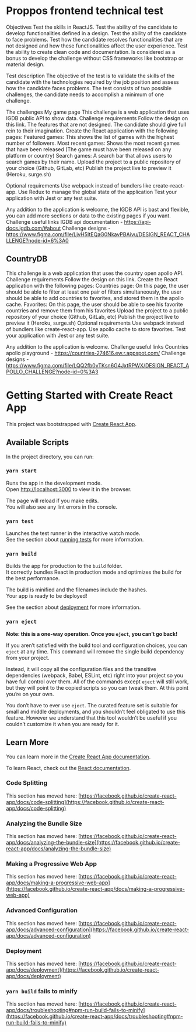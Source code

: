 # Proppos frontend technical test

Objectives
Test the skills in ReactJS.
Test the ability of the candidate to develop functionalities defined in a design.
Test the ability of the candidate to face problems.
Test how the candidate resolves functionalities that are not designed and how these functionalities affect the user experience.
Test the ability to create clean code and documentation.
Is considered as a bonus to develop the challenge without CSS frameworks like bootstrap or material design.

Test description
The objective of the test is to validate the skills of the candidate with the technologies required by the job position and assess how the candidate faces problems. The test consists of two possible challenges, the candidate needs to accomplish a minimum of one challenge.

The challenges
My game page
This challenge is a web application that uses IGDB public API to show data.
Challenge requirements
Follow the design on this link.
The features that are not designed. The candidate should give full rein to their imagination.
Create the React application with the following pages:
Featured games: This shows the list of games with the highest number of followers.
Most recent games: Shows the most recent games that have been released (The game must have been released on any platform or country)
Search games: A search bar that allows users to search games by their name.
Upload the project to a public repository of your choice (Github, GitLab, etc)
Publish the project live to preview it (Heroku, surge.sh)

Optional requirements
Use webpack instead of bundlers like create-react-app.
Use Redux to manage the global state of the application
Test your application with Jest or any test suite.

Any addition to the application is welcome, the IGDB API is bast and flexible, you can add more sections or data to the existing pages if you want.
Challenge useful links
IGDB api documentation - https://api-docs.igdb.com/#about
Challenge designs - https://www.figma.com/file/LjvH5ItEQaG0NkavPBAivu/DESIGN_REACT_CHALLENGE?node-id=6%3A0


## CountryDB
This challenge is a web application that uses the country open apollo API.
Challenge requirements
Follow the design on this link.
Create the React application with the following pages:
Countries page: On this page, the user should be able to filter at least one pair of filters simultaneously, the user should be able to add countries to favorites, and stored them in the apollo cache.
Favorites: On this page, the user should be able to see his favorite countries and remove them from his favorites
Upload the project to a public repository of your choice (Github, GitLab, etc)
Publish the project live to preview it (Heroku, surge.sh)
Optional requirements
Use webpack instead of bundlers like create-react-app.
Use apollo cache to store favorites.
Test your application with Jest or any test suite.

Any addition to the application is welcome.
Challenge useful links
Countries apollo playground - https://countries-274616.ew.r.appspot.com/
Challenge designs - https://www.figma.com/file/LQQ2fb0vTKsn6G4JxtRPWX/DESIGN_REACT_APOLLO_CHALLENGE?node-id=0%3A3






# Getting Started with Create React App

This project was bootstrapped with [Create React App](https://github.com/facebook/create-react-app).

## Available Scripts

In the project directory, you can run:

### `yarn start`

Runs the app in the development mode.\
Open [http://localhost:3000](http://localhost:3000) to view it in the browser.

The page will reload if you make edits.\
You will also see any lint errors in the console.

### `yarn test`

Launches the test runner in the interactive watch mode.\
See the section about [running tests](https://facebook.github.io/create-react-app/docs/running-tests) for more information.

### `yarn build`

Builds the app for production to the `build` folder.\
It correctly bundles React in production mode and optimizes the build for the best performance.

The build is minified and the filenames include the hashes.\
Your app is ready to be deployed!

See the section about [deployment](https://facebook.github.io/create-react-app/docs/deployment) for more information.

### `yarn eject`

**Note: this is a one-way operation. Once you `eject`, you can’t go back!**

If you aren’t satisfied with the build tool and configuration choices, you can `eject` at any time. This command will remove the single build dependency from your project.

Instead, it will copy all the configuration files and the transitive dependencies (webpack, Babel, ESLint, etc) right into your project so you have full control over them. All of the commands except `eject` will still work, but they will point to the copied scripts so you can tweak them. At this point you’re on your own.

You don’t have to ever use `eject`. The curated feature set is suitable for small and middle deployments, and you shouldn’t feel obligated to use this feature. However we understand that this tool wouldn’t be useful if you couldn’t customize it when you are ready for it.

## Learn More

You can learn more in the [Create React App documentation](https://facebook.github.io/create-react-app/docs/getting-started).

To learn React, check out the [React documentation](https://reactjs.org/).

### Code Splitting

This section has moved here: [https://facebook.github.io/create-react-app/docs/code-splitting](https://facebook.github.io/create-react-app/docs/code-splitting)

### Analyzing the Bundle Size

This section has moved here: [https://facebook.github.io/create-react-app/docs/analyzing-the-bundle-size](https://facebook.github.io/create-react-app/docs/analyzing-the-bundle-size)

### Making a Progressive Web App

This section has moved here: [https://facebook.github.io/create-react-app/docs/making-a-progressive-web-app](https://facebook.github.io/create-react-app/docs/making-a-progressive-web-app)

### Advanced Configuration

This section has moved here: [https://facebook.github.io/create-react-app/docs/advanced-configuration](https://facebook.github.io/create-react-app/docs/advanced-configuration)

### Deployment

This section has moved here: [https://facebook.github.io/create-react-app/docs/deployment](https://facebook.github.io/create-react-app/docs/deployment)

### `yarn build` fails to minify

This section has moved here: [https://facebook.github.io/create-react-app/docs/troubleshooting#npm-run-build-fails-to-minify](https://facebook.github.io/create-react-app/docs/troubleshooting#npm-run-build-fails-to-minify)
